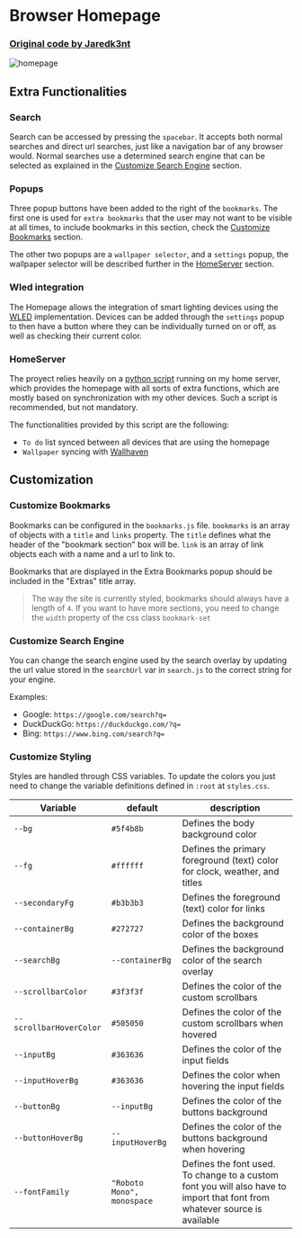 # Browser Homepage

### [Original code by Jaredk3nt](https://github.com/Jaredk3nt/homepage)

![homepage](https://github.com/ale3d62/browser-homepage/blob/local/readmegif.gif?raw=true)

## Extra Functionalities

### Search
Search can be accessed by pressing the `spacebar`. It accepts both normal searches and direct url searches, just like a navigation bar of any browser would. Normal searches use a determined search engine that can be selected as explained in the [Customize Search Engine](#customize-search-engine) section.

### Popups
Three popup buttons have been added to the right of the `bookmarks`. The first one is used for `extra bookmarks` that the user may not want to be visible at all times, to include bookmarks in this section, check the [Customize Bookmarks](#customize-bookmarks) section.

The other two popups are a `wallpaper selector`, and a `settings` popup, the wallpaper selector will be described further in the [HomeServer](#homeserver) section.

### Wled integration
The Homepage allows the integration of smart lighting devices using the [WLED](https://kno.wled.ge/) implementation. Devices can be added through the `settings` popup to then have a button where they can be individually turned on or off, as well as checking their current color.

### HomeServer
The proyect relies heavily on a [python script](https://github.com/ale3d62/homeServerAPI) running on my home server, which provides the homepage with all sorts of extra functions, which are mostly based on synchronization with my other devices. Such a script is recommended, but not mandatory.

The functionalities provided by this script are the following:

 - `To do` list synced between all devices that are using the homepage
 - `Wallpaper` syncing with [Wallhaven](https://wallhaven.cc/)

## Customization

### Customize Bookmarks

Bookmarks can be configured in the `bookmarks.js` file. `bookmarks` is an array of objects with a `title` and `links` property. The `title` defines what the header of the "bookmark section" box will be. `link` is an array of link objects each with a name and a url to link to.

Bookmarks that are displayed in the Extra Bookmarks popup should be included in the "Extras" title array.

> The way the site is currently styled, bookmarks should always have a length of `4`. If you want to have more sections, you need to change the `width` property of the css class `bookmark-set`

### Customize Search Engine

You can change the search engine used by the search overlay by updating the url value stored in the `searchUrl` var in `search.js` to the correct string for your engine.

Examples:

- Google: `https://google.com/search?q=`
- DuckDuckGo: `https://duckduckgo.com/?q=`
- Bing: `https://www.bing.com/search?q=`

### Customize Styling

Styles are handled through CSS variables. To update the colors you just need to change the variable definitions defined in `:root` at `styles.css`.

| Variable           | default                    | description                                                                                                                |
| ------------------ | -------------------------- | -------------------------------------------------------------------------------------------------------------------------- |
| `--bg`             | `#5f4b8b`                  | Defines the body background color                                                                                          |
| `--fg`             | `#ffffff`                  | Defines the primary foreground (text) color for clock, weather, and titles                                                 |
| `--secondaryFg`    | `#b3b3b3`                  | Defines the foreground (text) color for links                                                                              |
| `--containerBg`    | `#272727`                  | Defines the background color of the boxes                                                                                  |
| `--searchBg`       | `--containerBg`            | Defines the background color of the search overlay                                                                         |
| `--scrollbarColor` | `#3f3f3f`                  | Defines the color of the custom scrollbars                                                                                 |
| `--scrollbarHoverColor` | `#505050`             | Defines the color of the custom scrollbars when hovered                                                                    |
| `--inputBg`        | `#363636`                  | Defines the color of the input fields                                                                                      |
| `--inputHoverBg`   | `#363636`                  | Defines the color when hovering the input fields                                                                           |
| `--buttonBg`       | `--inputBg`                | Defines the color of the buttons background                                                                                |
| `--buttonHoverBg`  | `--inputHoverBg`           | Defines the color of the buttons background when hovering                                                                  |
| `--fontFamily`     | `"Roboto Mono", monospace` | Defines the font used. To change to a custom font you will also have to import that font from whatever source is available |
